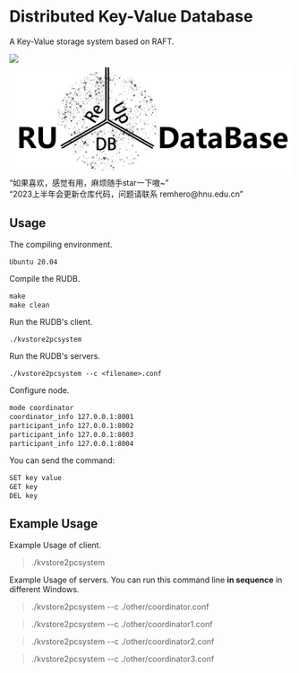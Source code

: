  Distributed Key-Value Database
=== 
A Key-Value storage system based on RAFT.

<img src="https://img.shields.io/badge/Release-Ver2.0.0-blue.svg" />
<div align=center><img src="https://github.com/RemHero/RemHero/blob/main/png/RUDB-logo.png"  alt="ReUp"/><br/></div>
“如果喜欢，感觉有用，麻烦随手star一下嗷~”<br/>
“2023上半年会更新仓库代码，问题请联系 remhero@hnu.edu.cn”

Usage
---
The compiling environment.
```shell
Ubuntu 20.04
```

Compile the RUDB.
``` shell
make
make clean
```

Run the RUDB's client.
``` shell
./kvstore2pcsystem
```

Run the RUDB's servers.
```shell
./kvstore2pcsystem --c <filename>.conf
```

Configure node.
``` shell
mode coordinator
coordinator_info 127.0.0.1:8001
participant_info 127.0.0.1:8002
participant_info 127.0.0.1:8003
participant_info 127.0.0.1:8004
```

You can send the command:
```
SET key value
GET key
DEL key
```

Example Usage
---
Example Usage of client.
> ./kvstore2pcsystem

Example Usage of servers.
You can run this command line **in sequence** in different Windows.
> ./kvstore2pcsystem --c ./other/coordinator.conf

> ./kvstore2pcsystem --c ./other/coordinator1.conf

> ./kvstore2pcsystem --c ./other/coordinator2.conf

> ./kvstore2pcsystem --c ./other/coordinator3.conf
